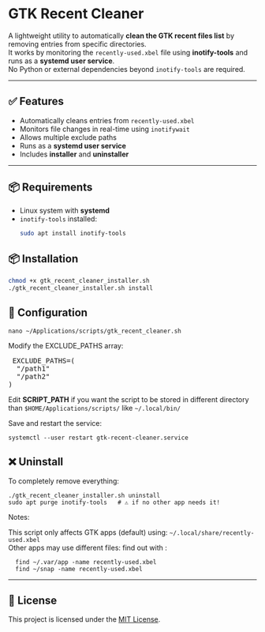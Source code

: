 # GTK Recent Cleaner

A lightweight utility to automatically **clean the GTK recent files list** by removing entries from specific directories.  
It works by monitoring the `recently-used.xbel` file using **inotify-tools** and runs as a **systemd user service**.  
No Python or external dependencies beyond `inotify-tools` are required.

---

## ✅ Features
- Automatically cleans entries from `recently-used.xbel`
- Monitors file changes in real-time using `inotifywait`
- Allows multiple exclude paths
- Runs as a **systemd user service**
- Includes **installer** and **uninstaller**

---

## 📦 Requirements
- Linux system with **systemd**
- `inotify-tools` installed:
  ```bash
  sudo apt install inotify-tools
  ```

## 📦 Installation
  ```bash
  chmod +x gtk_recent_cleaner_installer.sh
  ./gtk_recent_cleaner_installer.sh install
  ```


## 🔧 Configuration
```
nano ~/Applications/scripts/gtk_recent_cleaner.sh
```
Modify the EXCLUDE_PATHS array:
<pre> EXCLUDE_PATHS=(
  "/path1"
  "/path2"
) </pre>

Edit **SCRIPT_PATH** if you want the script to be stored in different directory than `$HOME/Applications/scripts/` like `~/.local/bin/`

Save and restart the service:
```
systemctl --user restart gtk-recent-cleaner.service
```


## ❌ Uninstall

To completely remove everything:
```
./gtk_recent_cleaner_installer.sh uninstall
sudo apt purge inotify-tools   # ⚠️ if no other app needs it!
```

Notes:

  This script only affects GTK apps (default) using: `~/.local/share/recently-used.xbel`  
  Other apps may use different files: find out with :
```
  find ~/.var/app -name recently-used.xbel
  find ~/snap -name recently-used.xbel
```


---

## 📜 License
This project is licensed under the [MIT License](https://opensource.org/licenses/MIT).

